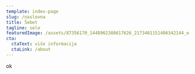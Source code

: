 ```yaml
---
template: index-page
slug: /naslovna
title: Šebet
tagline: selo
featuredImage: /assets/87356170_1448962388617626_2173401151406342144_o.jpg
cta:
  ctaText: više informacija
  ctaLink: /about
---
```

ok
